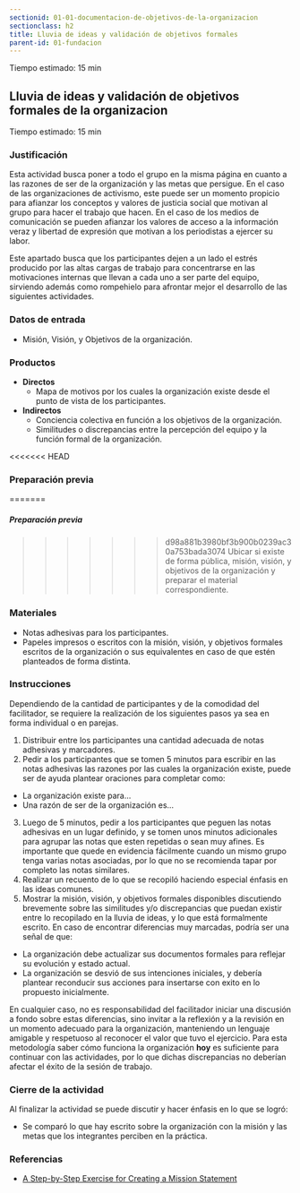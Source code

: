 ```yaml
---
sectionid: 01-01-documentacion-de-objetivos-de-la-organizacion
sectionclass: h2
title: Lluvia de ideas y validación de objetivos formales
parent-id: 01-fundacion
---
```

Tiempo estimado: 15 min

## Lluvia de ideas y validación de objetivos formales de la organizacion

Tiempo estimado: 15 min

### Justificación
Esta actividad busca poner a todo el grupo en la misma página en cuanto a las razones de ser de la organización y las metas que persigue. En el caso de las organizaciones de activismo, este puede ser un momento propicio para afianzar los conceptos y valores de justicia social que motivan al grupo para hacer el trabajo que hacen. En el caso de los medios de comunicación se pueden afianzar los valores de acceso a la información veraz y libertad de expresión que motivan a los periodistas a ejercer su labor.

Este apartado busca que los participantes dejen a un lado el estrés producido por las altas cargas de trabajo para concentrarse en las motivaciones internas que llevan a cada uno a ser parte del equipo, sirviendo además como rompehielo para afrontar mejor el desarrollo de las siguientes actividades.

### Datos de entrada
* Misión, Visión, y Objetivos de la organización.

### Productos
* **Directos**
  * Mapa de motivos por los cuales la organización existe desde el punto de vista de los participantes.
* **Indirectos**
  * Conciencia colectiva en función a los objetivos de la organización.
  * Similitudes o discrepancias entre la percepción del equipo y la función formal de la organización.

<<<<<<< HEAD

### Preparación previa
=======
##### Preparación previa
>>>>>>> d98a881b3980bf3b900b0239ac30a753bada3074
Ubicar si existe de forma pública, misión, visión, y objetivos de la organización y preparar el material correspondiente.

### Materiales
* Notas adhesivas para los participantes.
* Papeles impresos o escritos con la misión, visión, y objetivos formales escritos de la organización o sus equivalentes en caso de que estén planteados de forma distinta.

### Instrucciones
Dependiendo de la cantidad de participantes y de la comodidad del facilitador, se requiere la realización de los siguientes pasos ya sea en forma individual o en parejas.
1. Distribuir entre los participantes una cantidad adecuada de notas adhesivas y marcadores.
2. Pedir a los participantes que se tomen 5 minutos para escribir en las notas adhesivas las razones por las cuales la organización existe, puede ser de ayuda plantear oraciones para completar como:
  * La organización existe para...
  * Una razón de ser de la organización es...
3. Luego de 5 minutos, pedir a los participantes que peguen las notas adhesivas en un lugar  definido, y se tomen unos minutos adicionales para agrupar las notas que esten repetidas o sean muy afines. Es importante que quede en evidencia fácilmente cuando un mismo grupo tenga varias notas asociadas, por lo que no se recomienda tapar por completo las notas similares.
4. Realizar un recuento de lo que se recopiló haciendo especial énfasis en las ideas comunes.
5. Mostrar la misión, visión, y objetivos formales disponibles discutiendo brevemente sobre las similitudes y/o discrepancias que puedan existir entre lo recopilado en la lluvia de ideas, y lo que está formalmente escrito. En caso de  encontrar diferencias muy marcadas, podría ser una señal de que:
  * La organización debe actualizar sus documentos formales para reflejar su evolución y estado actual.
  * La organización se desvió de sus intenciones iniciales, y debería plantear reconducir sus acciones para insertarse con exito en lo propuesto inicialmente.

  En cualquier caso, no es responsabilidad del facilitador iniciar una discusión a fondo sobre estas diferencias, sino invitar a la reflexión y a la revisión en un momento adecuado para la organización, manteniendo un lenguaje amigable y respetuoso al reconocer el valor que tuvo el ejercicio. Para esta metodología saber cómo funciona la organización **hoy** es suficiente para continuar con las actividades, por lo que dichas discrepancias no deberían afectar el éxito de la sesión de trabajo.

### Cierre de la actividad
Al finalizar la actividad se puede discutir y hacer énfasis en lo que se logró:
* Se comparó lo que hay escrito sobre la organización con la misión y las metas que los integrantes perciben en la práctica.

### Referencias
* [A Step-by-Step Exercise for
Creating a Mission Statement](http://www.jeffersonawards.org/wp-content/uploads/2016/10/Mission-Statement-Exercise.pdf)
